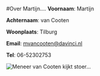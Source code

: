 #Over Martijn....
**Voornaam**: Martijn

**Achternaam**: van Cooten

**Woonplaats**: Tilburg

**Email**: [mvancooten@davinci.nl](mvancooten@davinci.nl)

**Tel**: 06-52302753


![Meneer van Cooten kijkt stoer...](https://media.licdn.com/mpr/mpr/shrinknp_200_200/p/3/000/10b/0f6/23eaf6a.jpg)